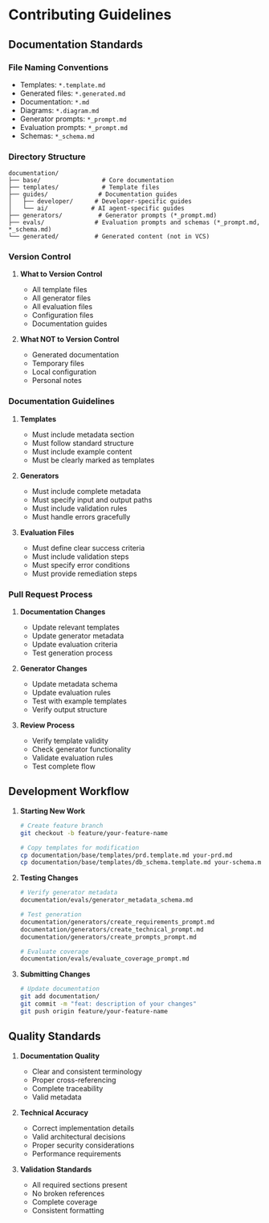 # Contributing Guidelines

## Documentation Standards

### File Naming Conventions
- Templates: `*.template.md`
- Generated files: `*.generated.md`
- Documentation: `*.md`
- Diagrams: `*.diagram.md`
- Generator prompts: `*_prompt.md`
- Evaluation prompts: `*_prompt.md`
- Schemas: `*_schema.md`

### Directory Structure
```
documentation/
├── base/                 # Core documentation
├── templates/            # Template files
├── guides/              # Documentation guides
│   ├── developer/      # Developer-specific guides
│   └── ai/            # AI agent-specific guides
├── generators/          # Generator prompts (*_prompt.md)
├── evals/              # Evaluation prompts and schemas (*_prompt.md, *_schema.md)
└── generated/          # Generated content (not in VCS)
```

### Version Control
1. **What to Version Control**
   - All template files
   - All generator files
   - All evaluation files
   - Configuration files
   - Documentation guides

2. **What NOT to Version Control**
   - Generated documentation
   - Temporary files
   - Local configuration
   - Personal notes

### Documentation Guidelines

1. **Templates**
   - Must include metadata section
   - Must follow standard structure
   - Must include example content
   - Must be clearly marked as templates

2. **Generators**
   - Must include complete metadata
   - Must specify input and output paths
   - Must include validation rules
   - Must handle errors gracefully

3. **Evaluation Files**
   - Must define clear success criteria
   - Must include validation steps
   - Must specify error conditions
   - Must provide remediation steps

### Pull Request Process

1. **Documentation Changes**
   - Update relevant templates
   - Update generator metadata
   - Update evaluation criteria
   - Test generation process

2. **Generator Changes**
   - Update metadata schema
   - Update evaluation rules
   - Test with example templates
   - Verify output structure

3. **Review Process**
   - Verify template validity
   - Check generator functionality
   - Validate evaluation rules
   - Test complete flow

## Development Workflow

1. **Starting New Work**
   ```bash
   # Create feature branch
   git checkout -b feature/your-feature-name

   # Copy templates for modification
   cp documentation/base/templates/prd.template.md your-prd.md
   cp documentation/base/templates/db_schema.template.md your-schema.md
   ```

2. **Testing Changes**
   ```bash
   # Verify generator metadata
   documentation/evals/generator_metadata_schema.md

   # Test generation
   documentation/generators/create_requirements_prompt.md
   documentation/generators/create_technical_prompt.md
   documentation/generators/create_prompts_prompt.md

   # Evaluate coverage
   documentation/evals/evaluate_coverage_prompt.md
   ```

3. **Submitting Changes**
   ```bash
   # Update documentation
   git add documentation/
   git commit -m "feat: description of your changes"
   git push origin feature/your-feature-name
   ```

## Quality Standards

1. **Documentation Quality**
   - Clear and consistent terminology
   - Proper cross-referencing
   - Complete traceability
   - Valid metadata

2. **Technical Accuracy**
   - Correct implementation details
   - Valid architectural decisions
   - Proper security considerations
   - Performance requirements

3. **Validation Standards**
   - All required sections present
   - No broken references
   - Complete coverage
   - Consistent formatting 